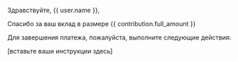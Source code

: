 Здравствуйте, {{ user.name }},

Спасибо за ваш вклад в размере {{ contribution.full_amount }}

Для завершения платежа, пожалуйста, выполните следующие действия:

[вставьте ваши инструкции здесь]
